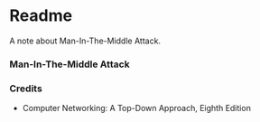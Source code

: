 # Readme
A note about Man-In-The-Middle Attack.

### Man-In-The-Middle Attack

### Credits
- Computer Networking: A Top-Down Approach, Eighth Edition

